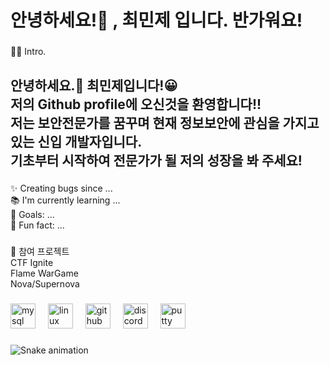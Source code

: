 <h1 align="left">안녕하세요!👋  , 최민제 입니다. 반가워요!</h1>

###

<p align="left">👩‍💻 Intro.</p>

###

<h2 align="left">안녕하세요.👋 최민제입니다!😀<br>저의 Github profile에 오신것을 환영합니다!!<br>저는 보안전문가를 꿈꾸며 현재 정보보안에 관심을 가지고 있는 신입 개발자입니다.<br>기초부터 시작하여 전문가가 될 저의 성장을 봐 주세요!</h2>

###

<p align="left">✨ Creating bugs since ...<br>📚 I'm currently learning ...<br>🎯 Goals: ...<br>🎲 Fun fact: ...</p>

###

<p align="left">📂 참여 프로젝트<br>CTF Ignite<br>Flame WarGame<br>Nova/Supernova</p>

###

<div align="left">
  <img src="https://img.shields.io/badge/MySQL-4479A1?logo=mysql&logoColor=white&style=for-the-badge" height="40" alt="mysql logo"  />
  <img width="12" />
  <img src="https://img.shields.io/badge/Linux-FCC624?logo=linux&logoColor=black&style=for-the-badge" height="40" alt="linux logo"  />
  <img width="12" />
  <img src="https://img.shields.io/badge/GitHub-181717?logo=github&logoColor=white&style=for-the-badge" height="40" alt="github logo"  />
  <img width="12" />
  <img src="https://img.shields.io/badge/Discord-5865F2?logo=discord&logoColor=white&style=for-the-badge" height="40" alt="discord logo"  />
  <img width="12" />
  <img src="https://cdn.jsdelivr.net/gh/devicons/devicon/icons/putty/putty-original.svg" height="40" alt="putty logo"  />
</div>

###

<img src="https://raw.githubusercontent.com/kporosl/kporosl/output/snake.svg" alt="Snake animation" />

###
